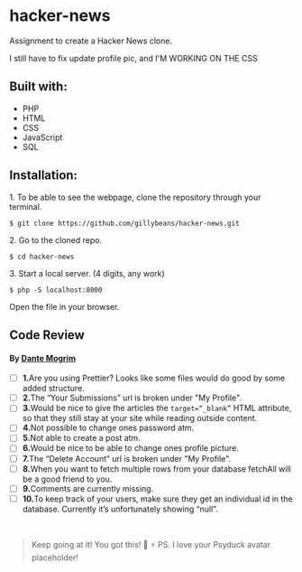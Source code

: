 # hacker-news
Assignment to create a Hacker News clone.

I still have to fix update profile pic, and I'M WORKING ON THE CSS

<h2>Built with:</h2>
 <ul>
        <li>PHP</li>
        <li>HTML</li>
        <li>CSS</li>
        <li>JavaScript</li>
        <li>SQL</li>
    </ul> 

<h2>Installation:</h2>
<p>1. To be able to see the webpage, clone the repository through your terminal.</p>
<pre>
<code>$ git clone https://github.com/gillybeans/hacker-news.git </code>
</pre>
<p>2. Go to the cloned repo.</p>
<pre>
<code>$ cd hacker-news </code>
</pre>
<p>3. Start a local server. (4 digits, any work)</p>
<pre>
<code>$ php -S localhost:8000 </code>
</pre>
<p>Open the file in your browser.</p>

## Code Review

#### By [Dante Mogrim](https://github.com/mogrim-91)

- [ ] <strong>1.</strong>Are you using Prettier? Looks like some files would do good by some added structure.
- [ ] <strong>2.</strong>The “Your Submissions” url is broken under "My Profile".
- [ ] <strong>3.</strong>Would be nice to give the articles the `target=“_blank”` HTML attribute, so that they still stay at your site while reading outside content.
- [ ] <strong>4.</strong>Not possible to change ones password atm. 
- [ ] <strong>5.</strong>Not able to create a post atm.
- [ ] <strong>6.</strong>Would be nice to be able to change ones profile picture.
- [ ] <strong>7.</strong>The “Delete Account” url is broken under "My Profile".
- [ ] <strong>8.</strong>When you want to fetch multiple rows from your database fetchAll will be a good friend to you. 
- [ ] <strong>9.</strong>Comments are currently missing.
- [ ] <strong>10.</strong>To keep track of your users, make sure they get an individual id in the database. Currently it’s unfortunately showing “null”.
<br>

>Keep going at it! You got this! :muscle: :zap:
>PS. I love your Psyduck avatar placeholder!  


